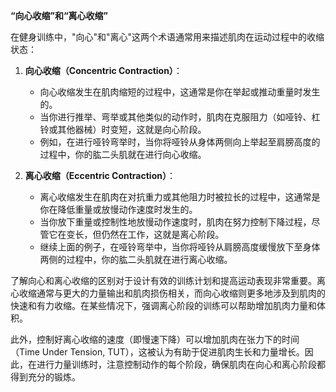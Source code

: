 **“向心收缩”和“离心收缩”**

在健身训练中，"向心"和"离心"这两个术语通常用来描述肌肉在运动过程中的收缩状态：

1. **向心收缩（Concentric Contraction）**：
   - 向心收缩发生在肌肉缩短的过程中，这通常是你在举起或推动重量时发生的。
   - 当你进行推举、弯举或其他类似的动作时，肌肉在克服阻力（如哑铃、杠铃或其他器械）时变短，这就是向心阶段。
   - 例如，在进行哑铃弯举时，当你将哑铃从身体两侧向上举起至肩膀高度的过程中，你的肱二头肌就在进行向心收缩。

2. **离心收缩（Eccentric Contraction）**：
   - 离心收缩发生在肌肉在对抗重力或其他阻力时被拉长的过程中，这通常是你在降低重量或放慢动作速度时发生的。
   - 当你放下重量或控制性地放慢动作速度时，肌肉在努力控制下降过程，尽管它在变长，但仍然在工作，这就是离心阶段。
   - 继续上面的例子，在哑铃弯举中，当你将哑铃从肩膀高度缓慢放下至身体两侧的过程中，你的肱二头肌就在进行离心收缩。

了解向心和离心收缩的区别对于设计有效的训练计划和提高运动表现非常重要。离心收缩通常与更大的力量输出和肌肉损伤相关，而向心收缩则更多地涉及到肌肉的快速和有力收缩。在某些情况下，强调离心阶段的训练可以帮助增加肌肉力量和体积。

此外，控制好离心收缩的速度（即慢速下降）可以增加肌肉在张力下的时间（Time Under Tension, TUT），这被认为有助于促进肌肉生长和力量增长。因此，在进行力量训练时，注意控制动作的每个阶段，确保肌肉在向心和离心阶段都得到充分的锻炼。
